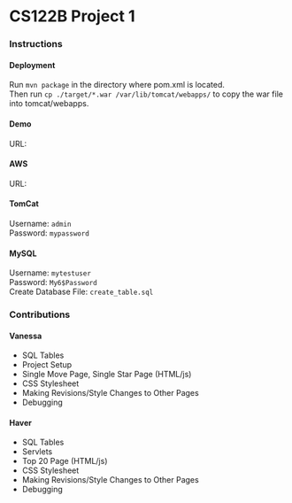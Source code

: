 # CS122B Project 1
### Instructions
#### Deployment
Run `mvn package` in the directory where pom.xml is located.<br>Then run `cp ./target/*.war /var/lib/tomcat/webapps/` to copy the war file into tomcat/webapps.
#### Demo
URL: 
#### AWS
URL: 
#### TomCat
Username: `admin`<br>Password: `mypassword`
#### MySQL
Username: `mytestuser`<br>Password: `My6$Password`<br>Create Database File: `create_table.sql`
### Contributions
#### Vanessa
  - SQL Tables
  - Project Setup
  - Single Move Page, Single Star Page (HTML/js)
  - CSS Stylesheet
  - Making Revisions/Style Changes to Other Pages
  - Debugging
#### Haver
  - SQL Tables</li>
  - Servlets</li>
  - Top 20 Page (HTML/js)
  - CSS Stylesheet
  - Making Revisions/Style Changes to Other Pages
  - Debugging
